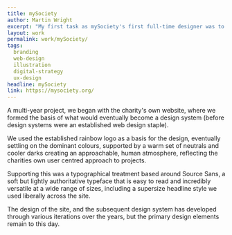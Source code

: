 ```yaml
---
title: mySociety
author: Martin Wright
excerpt: "My first task as mySociety's first full-time designer was to create a look and feel that would unite their huge suite of products under a familiar and reassuring brand."
layout: work
permalink: work/mySociety/
tags:
  branding
  web-design
  illustration
  digital-strategy
  ux-design
headline: mySociety
link: https://mysociety.org/
---
```


A multi-year project, we began with the charity's own website, where we formed the basis of what would eventually become a design system (before design systems were an established web design staple). 

We used the established rainbow logo as a basis for the design, eventually settling on the dominant colours, supported by a warm set of neutrals and  cooler darks creating an approachable, human atmosphere, reflecting the charities own user centred approach to projects.

Supporting this was a typographical treatment based around Source Sans, a soft but lightly authoritative typeface that is easy to read and incredibly versatile at a wide range of sizes, including a supersize headline style we used liberally across the site.

The design of the site, and the subsequent design system has developed through various iterations over the years, but the primary design elements remain to this day.